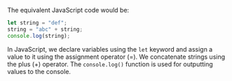 The equivalent JavaScript code would be:
```javascript
let string = "def";
string = "abc" + string;
console.log(string);
```
In JavaScript, we declare variables using the `let` keyword and assign a value to it using the assignment operator (=). We concatenate strings using the plus (+) operator. The `console.log()` function is used for outputting values to the console.
